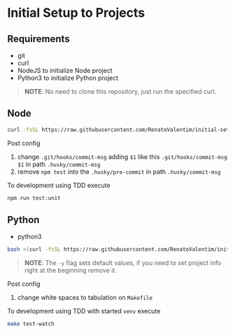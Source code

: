 # Initial Setup to Projects

## Requirements

- git
- curl
- NodeJS to initialize Node project
- Python3 to initialize Python project

> **NOTE**: No need to clone this repository, just run the specified curl.

## Node

```BASH
curl -fsSL https://raw.githubusercontent.com/RenatoValentim/initial-setup-project/main/node-initial-setup-project.sh | bash
```

Post config

1. change `.git/hooks/commit-msg` adding `$1` like this `.git/hooks/commit-msg $1` in path `.husky/commit-msg`
2. remove `npm test` into the `.husky/pre-commit` in path `.husky/commit-msg`

To development using TDD execute

```BASH
npm run test:unit
``` 

## Python

- python3

```BASH
bash <(curl -fsSL https://raw.githubusercontent.com/RenatoValentim/initial-setup-project/main/python-initial-setup-project.sh) -y
```

> **NOTE**: The `-y` flag sets default values, if you need to set project info right at the beginning remove it.

Post config

1. change white spaces to tabulation on `Makefile`

To development using TDD with started `venv` execute

```BASH
make test-watch
``` 
